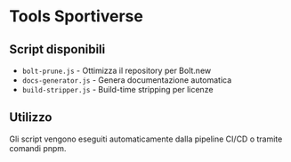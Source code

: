 # Tools Sportiverse

## Script disponibili

- `bolt-prune.js` - Ottimizza il repository per Bolt.new
- `docs-generator.js` - Genera documentazione automatica
- `build-stripper.js` - Build-time stripping per licenze

## Utilizzo

Gli script vengono eseguiti automaticamente dalla pipeline CI/CD o tramite comandi pnpm.